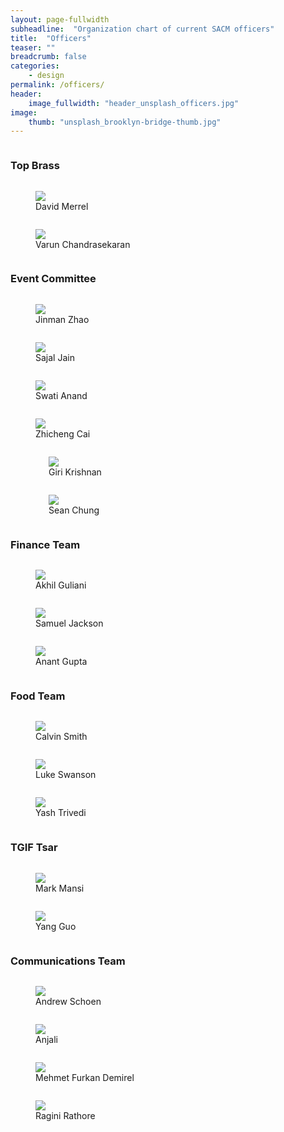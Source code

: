 ```yaml
---
layout: page-fullwidth
subheadline:  "Organization chart of current SACM officers"
title:  "Officers"
teaser: ""
breadcrumb: false
categories:
    - design
permalink: /officers/
header:
    image_fullwidth: "header_unsplash_officers.jpg"
image:
    thumb: "unsplash_brooklyn-bridge-thumb.jpg"
---
```


<!--more-->

<div class="row">
    <div class="small-12 columns">
        <h3>Top Brass</h3>
    </div><!-- /.small-12.columns -->
</div>

<div class="row">
  <div class="large-3 columns">
    <figure>
      <img src="http://placehold.it/220x141/6b6351/e1dcd7&amp;text=President">
      <figcaption>David Merrel</figcaption>
    </figure>
  </div>
  <div class="large-3 columns">
    <figure>
      <img src="http://placehold.it/220x141/e05a10/e1e75e&amp;text=Vice President">
      <figcaption>Varun Chandrasekaran</figcaption>
    </figure>
  </div>
  <div class="large-3 columns">
      <!--<img src="http://placehold.it/220x141/fabb00/771e1e&amp;text=Width+220+Pixel">-->
  </div>
  <div class="large-3 columns">
      <!--<img src="http://placehold.it/220x141/00792c/acca57&amp;text=Width+220+Pixel">-->
  </div>
</div>

<div class="row">
    <div class="small-12 columns">
        <h3>Event Committee</h3>
    </div><!-- /.small-12.columns -->
</div>

<div class="row">
  <div class="large-3 columns">
    <figure>
      <img src="../images/anonymous.jpg">
      <figcaption>Jinman Zhao</figcaption>
    </figure>
  </div>
  <div class="large-3 columns">
    <figure>
      <img src="../images/anonymous.jpg">
      <figcaption>Sajal Jain</figcaption>
    </figure>
  </div>
  <div class="large-3 columns">
    <figure>
      <img src="../images/anonymous.jpg">
      <figcaption>Swati Anand</figcaption>
    </figure>
  </div>
  <div class="large-3 columns">
    <figure>
      <img src="../images/anonymous.jpg">
      <figcaption>Zhicheng Cai</figcaption>
    </figure>
  </div>
</div>

<div class="row">
  <div class="large-3 columns">
    <br/>
    <figure>
      <img src="../images/anonymous.jpg">
      <figcaption>Giri Krishnan</figcaption>
    </figure>
  </div>
  <div class="large-3 columns">
    <br>
    <figure>
      <img src="../images/anonymous.jpg">
      <figcaption>Sean Chung</figcaption>
    </figure>
  </div>
  <div class="large-3 columns">
  </div>
  <div class="large-3 columns">
  </div>
</div>


<div class="row">
    <div class="small-12 columns">
        <h3>Finance Team</h3>
    </div><!-- /.small-12.columns -->
</div>

<div class="row">
  <div class="large-3 columns">
    <figure>
      <img src="../images/anonymous.jpg">
      <figcaption>Akhil Guliani</figcaption>
    </figure>
  </div>
  <div class="large-3 columns">
    <figure>
      <img src="../images/anonymous.jpg">
      <figcaption>Samuel Jackson</figcaption>
    </figure>
  </div>
  <div class="large-3 columns">
    <figure>
      <img src="../images/anonymous.jpg">
      <figcaption>Anant Gupta</figcaption>
    </figure>
  </div>
  <div class="large-3 columns">
  </div>
</div>




<div class="row">
    <div class="small-12 columns">
        <h3>Food Team</h3>
    </div><!-- /.small-12.columns -->
</div>

<div class="row">
  <div class="large-3 columns">
    <figure>
      <img src="../images/anonymous.jpg">
      <figcaption>Calvin Smith</figcaption>
    </figure>
  </div>
  <div class="large-3 columns">
    <figure>
      <img src="../images/anonymous.jpg">
      <figcaption>Luke Swanson</figcaption>
    </figure>
  </div>
  <div class="large-3 columns">
    <figure>
      <img src="../images/anonymous.jpg">
      <figcaption>Yash Trivedi</figcaption>
    </figure>
  </div>
  <div class="large-3 columns">
  </div>
</div>

<div class="row">
    <div class="small-12 columns">
        <h3>TGIF Tsar</h3>
    </div><!-- /.small-12.columns -->
</div>

<div class="row">
  <div class="large-3 columns">
    <figure>
      <img src="../images/anonymous.jpg">
      <figcaption>Mark Mansi</figcaption>
    </figure>
  </div>
  <div class="large-3 columns">
    <figure>
      <img src="../images/anonymous.jpg">
      <figcaption>Yang Guo</figcaption>
    </figure>
  </div>
  <div class="large-3 columns">
  </div>
  <div class="large-3 columns">
  </div>
</div>

<div class="row">
    <div class="small-12 columns">
        <h3>Communications Team</h3>
    </div><!-- /.small-12.columns -->
</div>

<div class="row">
  <div class="large-3 columns">
    <figure>
      <img src="../images/anonymous.jpg">
      <figcaption>Andrew Schoen</figcaption>
    </figure>
  </div>
  <div class="large-3 columns">
    <figure>
      <img src="../images/anonymous.jpg">
      <figcaption>Anjali</figcaption>
    </figure>
  </div>
  <div class="large-3 columns">
    <figure>
      <img src="../images/anonymous.jpg">
      <figcaption>Mehmet Furkan Demirel</figcaption>
    </figure>
  </div>
  <div class="large-3 columns">
    <figure>
      <img src="../images/anonymous.jpg">
      <figcaption>Ragini Rathore</figcaption>
    </figure>
  </div>
</div>
